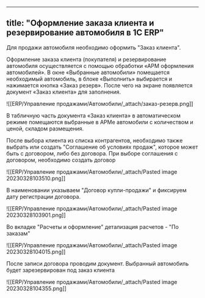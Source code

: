 
---
title: "Оформление заказа клиента и резервирование автомобиля в 1С ERP"
---

Для продажи автомобиля необходимо оформить "Заказ клиента".

Оформление заказа клиента (покупателя) и резервирование автомобиля осуществляется с помощью обработки «АРМ оформления автомобилей». В окне «Выбранные автомобили» помещается необходимый автомобиль, в блоке «Выполнить» выбирается и нажимается кнопка «Заказ резерв». После чего на экране появляется документ «Заказ клиента» для заполнения.

![[ERP/Управление продажами/Автомобили/_attach/заказ-резерв.png]]

В табличную часть документа «Заказ клиента» в автоматическом режиме помещаются выбранные в АРМе автомобили с количеством и ценой, складом размещения. 

После выбора клиента из списка контрагентов, необходимо также выбрать или создать "Соглашение об условиях продаж", которое может быть с договором, либо без договора.
При выборе соглашения с договором, необходимо создать договор

![[ERP/Управление продажами/Автомобили/_attach/Pasted image 20230328103510.png]]

В наименовании указываем "Договор купли-продажи" и фиксируем дату регистрации договора.

![[ERP/Управление продажами/Автомобили/_attach/Pasted image 20230328103901.png]]

Во вкладке "Расчеты и оформление" детализация расчетов - "По заказам"

![[ERP/Управление продажами/Автомобили/_attach/Pasted image 20230328104015.png]]

После записи договора проводим документ. Выбранный автомобиль будет зарезервирован под заказ клиента

![[ERP/Управление продажами/Автомобили/_attach/Pasted image 20230328104355.png]]




